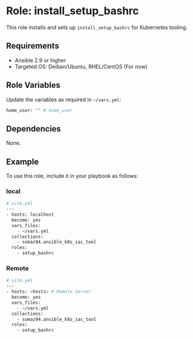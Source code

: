 # Role: install_setup_bashrc

This role installs and sets up `install_setup_bashrc` for Kubernetes tooling.

## Requirements

- Ansible 2.9 or higher
- Targeted OS: Deiban/Ubuntu, RHEL/CentOS (For now)

## Role Variables

Update the variables as required in `~/vars.yml`:

```bash
home_user: "" # home_user
```

## Dependencies

None.

## Example

To use this role, include it in your playbook as follows:

### local
```bash
# site.yml
---
- hosts: localhost
  become: yes
  vars_files:
    - ~/vars.yml
  collections:
    - somaz94.ansible_k8s_iac_tool
  roles:
    - setup_bashrc
```

### Remote
```bash
# site.yml
---
- hosts: <hosts> # Remote Server
  become: yes
  vars_files:
    - ~/vars.yml
  collections:
    - somaz94.ansible_k8s_iac_tool
  roles:
    - setup_bashrc
```
